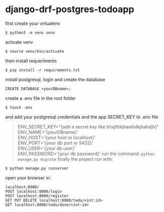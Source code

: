# django-drf-postgres-todoapp

first create your virtualenv

`$ python3 -m venv venv`

activate venv

`$ source venv/bin/activate`

then install requeriments

`$ pip install -r requirements.txt`

install postgresql, login and create the database

`CREATE DATABASE <yourDBname>;`

create a .env file in the root folder

`$ touch .env`

and add your postgresql credentials and the app SECRET_KEY to .env file

>ENV_SECRET_KEY="{add a secret key like bhajfbkjhawbdkjhabdjh}"\
ENV_NAME='{yourDBname}'\
ENV_HOST='{your host or localhost}'\
ENV_PORT='{your db port or 5432}'\
ENV_USER='{your db user}'\
ENV_PASSWORD='{your db password}'
run the command:
`python manage.py migrate`
finally the project run with: 

`$ python manage.py runserver`

open your browser in: 

`localhost:8000/`\
`POST localhost:8000/login`\
`POST localhost:8000/register`\
`GET PUT DELETE localhost:8000/todo/<int:id>`\
`GET localhost:8000/todo/done/<int:id>`
